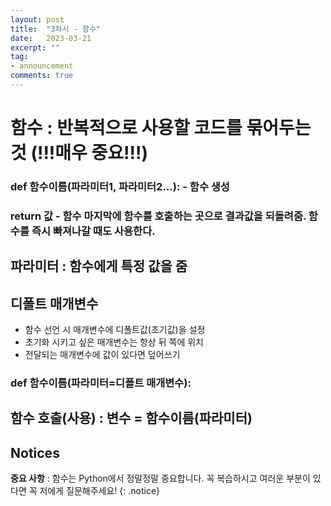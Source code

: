 ```yaml
---
layout: post
title:  "3차시 - 함수"
date:   2023-03-21
excerpt: ""
tag:
- announcement
comments: true
---
```


# **함수** : 반복적으로 사용할 코드를 묶어두는 것 (!!!매우 중요!!!)
### def 함수이름(파라미터1, 파라미터2...): - 함수 생성
### return 값 - 함수 마지막에 함수를 호출하는 곳으로 결과값을 되돌려줌. 함수를 즉시 빠져나갈 때도 사용한다.

## 파라미터 : 함수에게 특정 값을 줌

## 디폴트 매개변수 
* 함수 선언 시 매개변수에 디폴트값(초기값)을 설정
* 초기화 시키고 싶은 매개변수는 항상 뒤 쪽에 위치
* 전달되는 매개변수에 값이 있다면 덮어쓰기

### def 함수이름(파라미터=디폴트 매개변수):

## 함수 호출(사용) : 변수 = 함수이름(파라미터)

## Notices

**중요 사항** : 함수는 Python에서 정말정말 중요합니다. 꼭 복습하시고 여러운 부분이 있다면 꼭 저에게 질문해주세요!
{: .notice}
